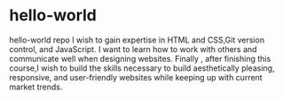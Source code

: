 # hello-world
hello-world repo
I wish to gain expertise in HTML and CSS,Git version control, and JavaScript. I want to learn how to work with others and communicate well when designing websites. Finally , after finishing this course,I wish to build the skills necessary to build aesthetically pleasing, responsive, and user-friendly websites while keeping up with current market trends.
